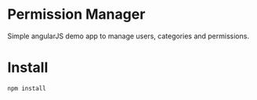 Permission Manager
=========

Simple angularJS demo app to manage users, categories and permissions.

Install
=======

```bash
npm install
```